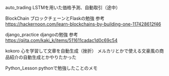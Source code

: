 auto_trading
LSTMを用いた価格予測、自動取引（途中）

BlockChain
ブロックチェーンとFlaskの勉強
参考
https://hackernoon.com/learn-blockchains-by-building-one-117428612f46

django_practice
djangoの勉強
参考
https://qiita.com/kaki_k/items/511611cadac1d0c69c54

kokoro
心を学習して文章を自動生成（挫折）
メルカリとかで使える文豪風の商品紹介の自動生成とかやりたかった

Python_Lesson
pythonで勉強したことのメモ
